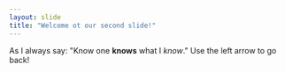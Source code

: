 ```yaml
---
layout: slide
title: "Welcome ot our second slide!"
---
```

As I always say: "Know one **knows** what I _know_."
Use the left arrow to go back!
